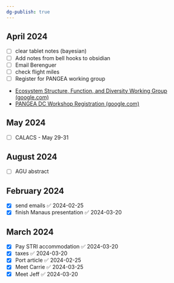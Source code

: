 ```yaml
---
dg-publish: true
---
```

## April 2024
- [ ] clear tablet notes (bayesian)
- [ ] Add notes from bell hooks to obsidian
- [ ] Email Berenguer
- [ ] check flight miles
- [ ] Register for PANGEA working group
- [Ecosystem Structure, Function, and Diversity Working Group (google.com)](https://docs.google.com/forms/d/e/1FAIpQLScodCILMG0ya1zfD-eEuL82LU0EQrGXD1aJ2Z2TbIMjikIX6A/viewform)
- [PANGEA DC Workshop Registration (google.com)](https://docs.google.com/forms/d/e/1FAIpQLSfuhlTtJXziSHjSU6QcwSSWMQ3ct6e4WVHE5Fv73zDCu39nKQ/viewform)

## May 2024
- [ ] CALACS - May 29-31

## August 2024
- [ ] AGU abstract


## February 2024
- [x] send emails ✅ 2024-02-25
- [x] finish Manaus presentation ✅ 2024-03-20

## March 2024
- [x] Pay STRI accommodation ✅ 2024-03-20
- [x] taxes ✅ 2024-03-20
- [x] Port article ✅ 2024-02-25
- [x] Meet Carrie ✅ 2024-03-25
- [x] Meet Jeff ✅ 2024-03-20